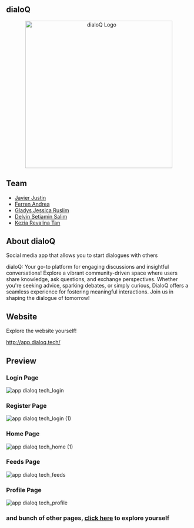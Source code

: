 ## dialoQ

<p align="center">
    <a href="http://app.dialoq.tech" target="_blank">
        <img src="https://github.com/javierjustin13/dialoQ/assets/88891911/64e18f02-5667-42da-a1f0-4799870b2253" width="400" alt="dialoQ Logo">
    </a>
</p>

## Team 

- [Javier Justin](https://github.com/javierjustin13)
- [Ferren Andrea](https://github.com/lefren)
- [Gladys Jessica Ruslim](https://github.com/gladysruslim)
- [Delvin Setiamin Salim](https://github.com/Interblues88)
- [Kezia Revalina Tan](https://github.com/sparkel124)

## About dialoQ

Social media app that allows you to start dialogues with others

dialoQ: Your go-to platform for engaging discussions and insightful conversations! Explore a vibrant community-driven space where users share knowledge, ask questions, and exchange perspectives. Whether you're seeking advice, sparking debates, or simply curious, DialoQ offers a seamless experience for fostering meaningful interactions. Join us in shaping the dialogue of tomorrow!

## Website

Explore the website yourself!

http://app.dialoq.tech/

## Preview

### Login Page
![app dialoq tech_login](https://github.com/javierjustin13/dialoQ/assets/88891911/7b2793be-3953-47a0-800b-aafa25f6fb08)

### Register Page
![app dialoq tech_login (1)](https://github.com/javierjustin13/dialoQ/assets/88891911/aaf8e2f5-750b-40d0-885e-aabd172b5d2f)

### Home Page
![app dialoq tech_home (1)](https://github.com/javierjustin13/dialoQ/assets/88891911/0ce747d9-dba4-410c-840d-b8294569b69a)

### Feeds Page
![app dialoq tech_feeds](https://github.com/javierjustin13/dialoQ/assets/88891911/20557307-9c3d-447e-be27-3a41d821975c)

### Profile Page
![app dialoq tech_profile](https://github.com/javierjustin13/dialoQ/assets/88891911/6aee2d96-7cc4-4176-9ffa-233b2ae23ab7)

### and bunch of other pages, [click here](http://app.dialoq.tech) to explore yourself 
